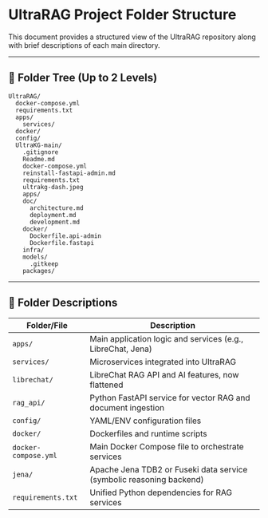 # UltraRAG Project Folder Structure

This document provides a structured view of the UltraRAG repository along with brief descriptions of each main directory.

---

## 📁 Folder Tree (Up to 2 Levels)

```
UltraRAG/
  docker-compose.yml
  requirements.txt
  apps/
    services/
  docker/
  config/
  UltraKG-main/
    .gitignore
    Readme.md
    docker-compose.yml
    reinstall-fastapi-admin.md
    requirements.txt
    ultrakg-dash.jpeg
    apps/
    doc/
      architecture.md
      deployment.md
      development.md
    docker/
      Dockerfile.api-admin
      Dockerfile.fastapi
    infra/
    models/
      .gitkeep
    packages/
```

---

## 📘 Folder Descriptions

| Folder/File               | Description |
|---------------------------|-------------|
| `apps/` | Main application logic and services (e.g., LibreChat, Jena) |
| `services/` | Microservices integrated into UltraRAG |
| `librechat/` | LibreChat RAG API and AI features, now flattened |
| `rag_api/` | Python FastAPI service for vector RAG and document ingestion |
| `config/` | YAML/ENV configuration files |
| `docker/` | Dockerfiles and runtime scripts |
| `docker-compose.yml` | Main Docker Compose file to orchestrate services |
| `jena/` | Apache Jena TDB2 or Fuseki data service (symbolic reasoning backend) |
| `requirements.txt` | Unified Python dependencies for RAG services |
